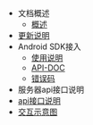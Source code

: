 
* 文档概述 
  * [概述](/)
* [更新说明](/zh-cn/release.md)
* Android SDK接入
  *  [使用说明](/zh-cn/sdk.md)
  *  [API-DOC](/zh-cn/api.md)
  *  [错误码](/zh-cn/errcode.md)
* 服务器api接口说明
 * [api接口说明](/api-doc)
 * [交互示意图](/zh-cn/server/diagram.md)